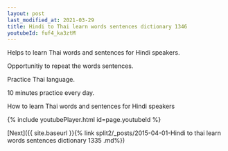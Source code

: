 ```yaml
---
layout: post
last_modified_at: 2021-03-29
title: Hindi to Thai learn words sentences dictionary 1346 
youtubeId: fuf4_ka3ztM
---
```

 
 
Helps to learn Thai words and sentences for Hindi speakers.

Opportunitiy to repeat the words sentences. 

Practice Thai language. 
 
10 minutes practice every day. 
 
How to learn Thai words and sentences for Hindi speakers 
 
{% include youtubePlayer.html id=page.youtubeId %}
 
 
[Next]({{ site.baseurl }}{% link  split2/_posts/2015-04-01-Hindi to thai learn words sentences dictionary 1335 .md%})
 
